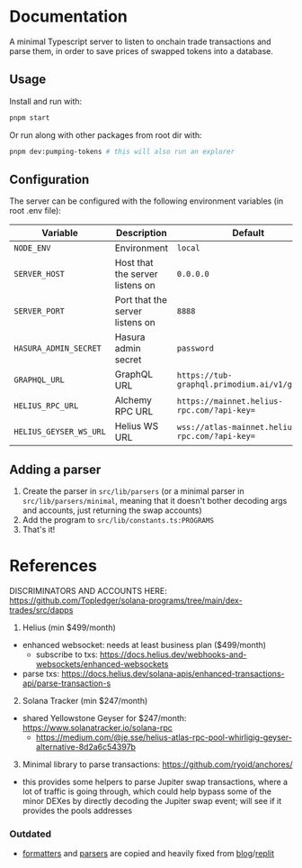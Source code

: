 # Documentation

A minimal Typescript server to listen to onchain trade transactions and parse them, in order to save prices of swapped tokens into a database.

## Usage

Install and run with:

```sh
pnpm start
```

Or run along with other packages from root dir with:

```sh
pnpm dev:pumping-tokens # this will also run an explorer
```

## Configuration

The server can be configured with the following environment variables (in root .env file):

| Variable               | Description                     | Default                                        |
| ---------------------- | ------------------------------- | ---------------------------------------------- |
| `NODE_ENV`             | Environment                     | `local`                                        |
| `SERVER_HOST`          | Host that the server listens on | `0.0.0.0`                                      |
| `SERVER_PORT`          | Port that the server listens on | `8888`                                         |
| `HASURA_ADMIN_SECRET`  | Hasura admin secret             | `password`                                     |
| `GRAPHQL_URL`          | GraphQL URL                     | `https://tub-graphql.primodium.ai/v1/graphql`  |
| `HELIUS_RPC_URL`       | Alchemy RPC URL                 | `https://mainnet.helius-rpc.com/?api-key=`     |
| `HELIUS_GEYSER_WS_URL` | Helius WS URL                   | `wss://atlas-mainnet.helius-rpc.com/?api-key=` |

## Adding a parser

1. Create the parser in `src/lib/parsers` (or a minimal parser in `src/lib/parsers/minimal`, meaning that it doesn't bother decoding args and accounts, just returning the swap accounts)
2. Add the program to `src/lib/constants.ts:PROGRAMS`
3. That's it!

# References

DISCRIMINATORS AND ACCOUNTS HERE: https://github.com/Topledger/solana-programs/tree/main/dex-trades/src/dapps

1. Helius (min $499/month)

- enhanced websocket: needs at least business plan ($499/month)
  - subscribe to txs: https://docs.helius.dev/webhooks-and-websockets/enhanced-websockets
- parse txs: https://docs.helius.dev/solana-apis/enhanced-transactions-api/parse-transaction-s

2. Solana Tracker (min $247/month)

- shared Yellowstone Geyser for $247/month: https://www.solanatracker.io/solana-rpc
  - https://medium.com/@je.sse/helius-atlas-rpc-pool-whirligig-geyser-alternative-8d2a6c54397b

3. Minimal library to parse transactions: https://github.com/ryoid/anchores/

- this provides some helpers to parse Jupiter swap transactions, where a lot of traffic is going through, which could help bypass some of the minor DEXes by directly decoding the Jupiter swap event; will see if it provides the pools addresses

### Outdated

- [formatters](./src/lib/formatters) and [parsers](./src/lib/parsers) are copied and heavily fixed from [blog](https://blogs.shyft.to/how-to-stream-and-parse-raydium-transactions-with-shyfts-grpc-network-b16d5b3af249)/[replit](https://replit.com/@rex-god/get-parsed-instructions-of-raydium-amm#utils/transaction-formatter.ts)
